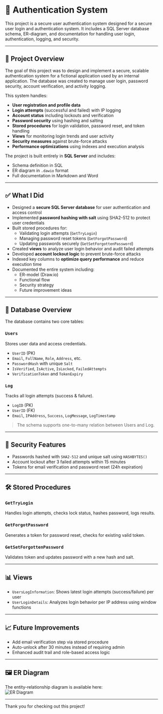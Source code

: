 
# 🔐 Authentication System 

This project is a secure user authentication system designed for a secure user login and authentication system. It includes a SQL Server database schema, ER-diagram, and documentation for handling user login, authentication, logging, and security.

---

## 🧾 Project Overview

The goal of this project was to design and implement a secure, scalable authentication system for a fictional application used by an internal application. The database was created to manage user login, password security, account verification, and activity logging.

This system handles:

- **User registration and profile data**
- **Login attempts** (successful and failed) with IP logging
- **Account status** including lockouts and verification
- **Password security** using hashing and salting
- **Stored procedures** for login validation, password reset, and token handling
- **Views** for monitoring login trends and user activity
- **Security measures** against brute-force attacks
- **Performance optimizations** using indexes and execution analysis

The project is built entirely in **SQL Server** and includes:
- Schema definition in SQL
- ER diagram in `.dawio` format
- Full documentation in Markdown and Word

---


## ✅ What I Did

- Designed a **secure SQL Server database** for user authentication and access control  
- Implemented **password hashing with salt** using SHA2-512 to protect user credentials  
- Built stored procedures for:
  - Validating login attempts (`GetTryLogin`)
  - Managing password reset tokens (`GetForgotPassword`)
  - Updating passwords securely (`GetSetForgottenPassword`)
- Created **views** to analyze user login behavior and audit failed attempts
- Developed **account lockout logic** to prevent brute-force attacks
- Indexed key columns to **optimize query performance** and reduce execution time
- Documented the entire system including:
  - ER-model (Draw.io)
  - Functional flow
  - Security strategy
  - Future improvement ideas

---

## 🧩 Database Overview

The database contains two core tables:

### `Users`
Stores user data and access credentials.

- `UserID` (PK)
- `Email`, `FullName`, `Role`, `Address`, etc.
- `PasswordHash` with unique `Salt`
- `IsVerified`, `IsActive`, `IsLocked`, `FailedAttempts`
- `VerificationToken` and `TokenExpiry`

### `Log`
Tracks all login attempts (success & failure).

- `LogID` (PK)
- `UserID` (FK)
- `Email`, `IPAddress`, `Success`, `LogMessage`, `LogTimestamp`

> The schema supports one-to-many relation between Users and Log.

---

## 🔐 Security Features

- Passwords hashed with `SHA2-512` and unique salt using `HASHBYTES()`
- Account lockout after 3 failed attempts within 15 minutes
- Tokens for email verification and password reset (24h expiration)

---

## 🛠 Stored Procedures

### `GetTryLogin`
Handles login attempts, checks lock status, hashes password, logs results.

### `GetForgotPassword`
Generates a token for password reset, checks for existing valid token.

### `GetSetForgottenPassword`
Validates token and updates password with a new hash and salt.

---

## 📊 Views

- `UsersLogInformation`: Shows latest login attempts (success/failure) per user
- `UserLoginDetails`: Analyzes login behavior per IP address using window functions

---

## 📈 Future Improvements

- Add email verification step via stored procedure
- Auto-unlock after 30 minutes instead of requiring admin
- Enhanced audit trail and role-based access logic

---

## 🖼 ER Diagram

The entity-relationship diagram is available here:  
![ER Diagram](diagrams/databas-model.png)

---


Thank you for checking out this project!

